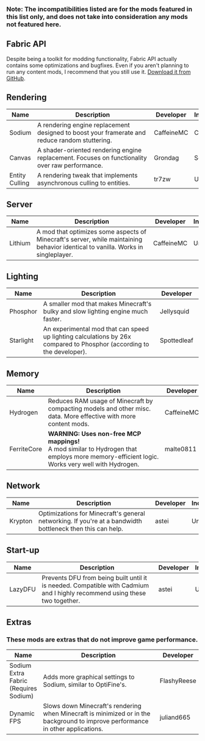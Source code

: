 ### Note: The incompatibilities listed are for the mods featured in this list only, and does not take into consideration any mods not featured here.

## Fabric API
Despite being a toolkit for modding functionality, Fabric API actually contains some optimizations and bugfixes. Even if you aren't planning to run any content mods, I recommend that you still use it. [Download it from GitHub](https://github.com/FabricMC/fabric).

## Rendering
| Name | <div style="width:290px">Description</div> | Developer | Incompatibilities | GitHub Link |
| --- | --- | --- | --- | --- |
| Sodium | A rendering engine replacement designed to boost your framerate and reduce random stuttering. | CaffeineMC | Canvas | https://github.com/jellysquid3/sodium-fabric |
| Canvas | A shader-oriented rendering engine replacement. Focuses on functionality over raw performance. | Grondag | Sodium | https://github.com/grondag/canvas |
| Entity Culling | A rendering tweak that implements asynchronous culling to entities. | tr7zw | Unknown | https://github.com/tr7zw/EntityCulling-Fabric |

## Server
| Name | <div style="width:290px">Description</div> | Developer | Incompatibilities | GitHub Link |
| --- | --- | --- | --- | --- |
| Lithium | A mod that optimizes some aspects of Minecraft's server, while maintaining behavior identical to vanilla. Works in singleplayer. | CaffeineMC | Unknown | https://github.com/jellysquid3/lithium-fabric |

## Lighting
| Name | <div style="width:290px">Description</div> | Developer | Incompatibilities | GitHub Link |
| --- | --- | --- | --- | --- |
| Phosphor | A smaller mod that makes Minecraft's bulky and slow lighting engine much faster. | Jellysquid | Starlight | https://github.com/jellysquid3/phosphor-fabric |
| Starlight | An experimental mod that can speed up lighting calculations by 26x compared to Phosphor (according to the developer). | Spottedleaf | Phosphor | https://github.com/Spottedleaf/Starlight |

## Memory
| Name | <div style="width:290px">Description</div> | Developer | Incompatibilities | GitHub Link |
| --- | --- | --- | --- | --- |
| Hydrogen | Reduces RAM usage of Minecraft by compacting models and other misc. data. More effective with more content mods. | CaffeineMC | Unknown | https://github.com/jellysquid3/hydrogen-fabric |
| FerriteCore | **WARNING: Uses non-free MCP mappings!**<br>A mod similar to Hydrogen that employs more memory-efficient logic. Works very well with Hydrogen. | malte0811 | Unknown | https://github.com/malte0811/FerriteCore |

## Network
| Name | <div style="width:290px">Description</div> | Developer | Incompatibilities | GitHub Link |
| --- | --- | --- | --- | --- |
| Krypton | Optimizations for Minecraft's general networking. If you're at a bandwidth bottleneck then this can help. | astei | Unknown | https://github.com/astei/krypton |

## Start-up
| Name | <div style="width:290px">Description</div> | Developer | Incompatibilities | GitHub Link |
| --- | --- | --- | --- | --- |
| LazyDFU | Prevents DFU from being built until it is needed. Compatible with Cadmium and I highly recommend using these two together. | astei | Unknown | https://github.com/astei/lazydfu |

## Extras
### These mods are extras that do not improve game performance.
| Name | <div style="width:290px">Description</div> | Developer | Incompatibilities | GitHub Link |
| --- | --- | --- | --- | --- |
| Sodium Extra Fabric (Requires Sodium) | Adds more graphical settings to Sodium, similar to OptiFine's. | FlashyReese | Unknown | https://github.com/FlashyReese/sodium-extra-fabric/ |
| Dynamic FPS | Slows down Minecraft's rendering when Minecraft is minimized or in the background to improve performance in other applications. | juliand665 | Unknown | https://github.com/juliand665/Dynamic-FPS |
